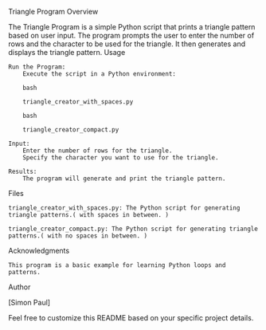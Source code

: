 Triangle Program
Overview

The Triangle Program is a simple Python script that prints a triangle pattern based on user input. The program prompts the user to enter the number of rows and the character to be used for the triangle. It then generates and displays the triangle pattern.
Usage

    Run the Program:
        Execute the script in a Python environment:

        bash

        triangle_creator_with_spaces.py

        bash

        triangle_creator_compact.py

    Input:
        Enter the number of rows for the triangle.
        Specify the character you want to use for the triangle.

    Results:
        The program will generate and print the triangle pattern.

Files

    triangle_creator_with_spaces.py: The Python script for generating triangle patterns.( with spaces in between. )

    triangle_creator_compact.py: The Python script for generating triangle patterns.( with no spaces in between. )
    
Acknowledgments

    This program is a basic example for learning Python loops and patterns.

Author

[Simon Paul]

Feel free to customize this README based on your specific project details.
